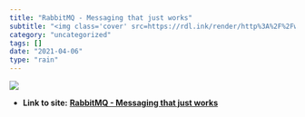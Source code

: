 ```yaml
---
title: "RabbitMQ - Messaging that just works"
subtitle: "<img class='cover' src=https://rdl.ink/render/http%3A%2F%2Fwww.rabbitmq.com>"
category: "uncategorized"
tags: []
date: "2021-04-06"
type: "rain"
---
```

<img class="cover" src=https://rdl.ink/render/http%3A%2F%2Fwww.rabbitmq.com>


* **Link to site:** **[RabbitMQ - Messaging that just works](http://www.rabbitmq.com)**